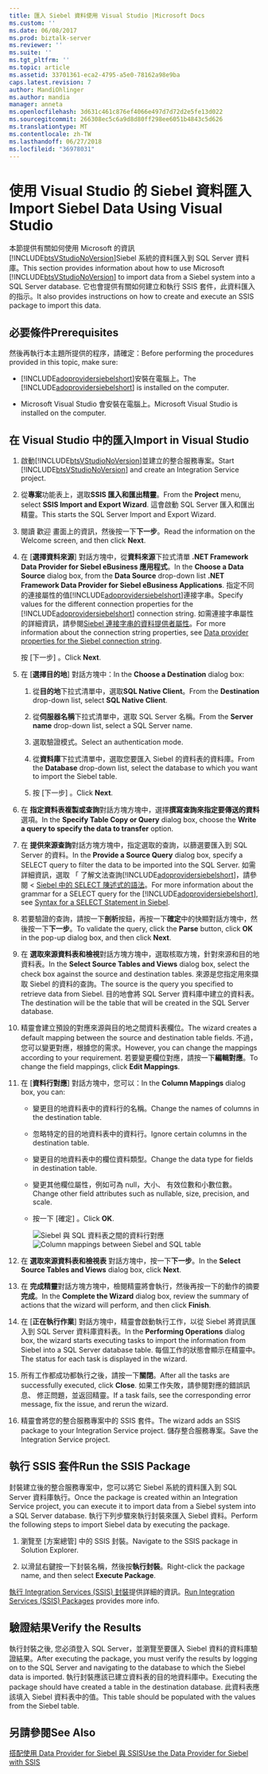 ```yaml
---
title: 匯入 Siebel 資料使用 Visual Studio |Microsoft Docs
ms.custom: ''
ms.date: 06/08/2017
ms.prod: biztalk-server
ms.reviewer: ''
ms.suite: ''
ms.tgt_pltfrm: ''
ms.topic: article
ms.assetid: 33701361-eca2-4795-a5e0-78162a98e9ba
caps.latest.revision: 7
author: MandiOhlinger
ms.author: mandia
manager: anneta
ms.openlocfilehash: 3d631c461c876ef4066e497d7d72d2e5fe13d022
ms.sourcegitcommit: 266308ec5c6a9d8d80ff298ee6051b4843c5d626
ms.translationtype: MT
ms.contentlocale: zh-TW
ms.lasthandoff: 06/27/2018
ms.locfileid: "36978031"
---
```

# <a name="import-siebel-data-using-visual-studio"></a><span data-ttu-id="8bc3e-102">使用 Visual Studio 的 Siebel 資料匯入</span><span class="sxs-lookup"><span data-stu-id="8bc3e-102">Import Siebel Data Using Visual Studio</span></span>
<span data-ttu-id="8bc3e-103">本節提供有關如何使用 Microsoft 的資訊[!INCLUDE[btsVStudioNoVersion](../../includes/btsvstudionoversion-md.md)]Siebel 系統的資料匯入到 SQL Server 資料庫。</span><span class="sxs-lookup"><span data-stu-id="8bc3e-103">This section provides information about how to use Microsoft [!INCLUDE[btsVStudioNoVersion](../../includes/btsvstudionoversion-md.md)] to import data from a Siebel system into a SQL Server database.</span></span> <span data-ttu-id="8bc3e-104">它也會提供有關如何建立和執行 SSIS 套件，此資料匯入的指示。</span><span class="sxs-lookup"><span data-stu-id="8bc3e-104">It also provides instructions on how to create and execute an SSIS package to import this data.</span></span>  
  
## <a name="prerequisites"></a><span data-ttu-id="8bc3e-105">必要條件</span><span class="sxs-lookup"><span data-stu-id="8bc3e-105">Prerequisites</span></span>  
 <span data-ttu-id="8bc3e-106">然後再執行本主題所提供的程序，請確定：</span><span class="sxs-lookup"><span data-stu-id="8bc3e-106">Before performing the procedures provided in this topic, make sure:</span></span>  
  
- <span data-ttu-id="8bc3e-107">[!INCLUDE[adoprovidersiebelshort](../../includes/adoprovidersiebelshort-md.md)]安裝在電腦上。</span><span class="sxs-lookup"><span data-stu-id="8bc3e-107">The [!INCLUDE[adoprovidersiebelshort](../../includes/adoprovidersiebelshort-md.md)] is installed on the computer.</span></span>  
  
- <span data-ttu-id="8bc3e-108">Microsoft Visual Studio 會安裝在電腦上。</span><span class="sxs-lookup"><span data-stu-id="8bc3e-108">Microsoft Visual Studio is installed on the computer.</span></span>  
  
## <a name="import-in-visual-studio"></a><span data-ttu-id="8bc3e-109">在 Visual Studio 中的匯入</span><span class="sxs-lookup"><span data-stu-id="8bc3e-109">Import in Visual Studio</span></span>  
 
1. <span data-ttu-id="8bc3e-110">啟動[!INCLUDE[btsVStudioNoVersion](../../includes/btsvstudionoversion-md.md)]並建立的整合服務專案。</span><span class="sxs-lookup"><span data-stu-id="8bc3e-110">Start [!INCLUDE[btsVStudioNoVersion](../../includes/btsvstudionoversion-md.md)] and create an Integration Service project.</span></span>  
  
2. <span data-ttu-id="8bc3e-111">從**專案**功能表上，選取**SSIS 匯入和匯出精靈**。</span><span class="sxs-lookup"><span data-stu-id="8bc3e-111">From the **Project** menu, select **SSIS Import and Export Wizard**.</span></span> <span data-ttu-id="8bc3e-112">這會啟動 SQL Server 匯入和匯出精靈。</span><span class="sxs-lookup"><span data-stu-id="8bc3e-112">This starts the SQL Server Import and Export Wizard.</span></span>  
  
3. <span data-ttu-id="8bc3e-113">閱讀 歡迎 畫面上的資訊，然後按一下**下一步**。</span><span class="sxs-lookup"><span data-stu-id="8bc3e-113">Read the information on the Welcome screen, and then click **Next**.</span></span>  
  
4. <span data-ttu-id="8bc3e-114">在 [**選擇資料來源**] 對話方塊中，從**資料來源**下拉式清單 **.NET Framework Data Provider for Siebel eBusiness 應用程式**。</span><span class="sxs-lookup"><span data-stu-id="8bc3e-114">In the **Choose a Data Source** dialog box, from the **Data Source** drop-down list **.NET Framework Data Provider for Siebel eBusiness Applications**.</span></span> <span data-ttu-id="8bc3e-115">指定不同的連接屬性的值[!INCLUDE[adoprovidersiebelshort](../../includes/adoprovidersiebelshort-md.md)]連接字串。</span><span class="sxs-lookup"><span data-stu-id="8bc3e-115">Specify values for the different connection properties for the [!INCLUDE[adoprovidersiebelshort](../../includes/adoprovidersiebelshort-md.md)] connection string.</span></span> <span data-ttu-id="8bc3e-116">如需連接字串屬性的詳細資訊，請參閱[Siebel 連接字串的資料提供者屬性](../../adapters-and-accelerators/adapter-siebel/data-provider-properties-for-the-siebel-connection-string.md)。</span><span class="sxs-lookup"><span data-stu-id="8bc3e-116">For more information about the connection string properties, see [Data provider properties for the Siebel connection string](../../adapters-and-accelerators/adapter-siebel/data-provider-properties-for-the-siebel-connection-string.md).</span></span>  
  
    <span data-ttu-id="8bc3e-117">按 [下一步] 。</span><span class="sxs-lookup"><span data-stu-id="8bc3e-117">Click **Next**.</span></span>  
  
5. <span data-ttu-id="8bc3e-118">在 [**選擇目的地**] 對話方塊中：</span><span class="sxs-lookup"><span data-stu-id="8bc3e-118">In the **Choose a Destination** dialog box:</span></span>  
  
   1.  <span data-ttu-id="8bc3e-119">從**目的地**下拉式清單中，選取**SQL Native Client**。</span><span class="sxs-lookup"><span data-stu-id="8bc3e-119">From the **Destination** drop-down list, select **SQL Native Client**.</span></span>  
  
   2.  <span data-ttu-id="8bc3e-120">從**伺服器名稱**下拉式清單中，選取 SQL Server 名稱。</span><span class="sxs-lookup"><span data-stu-id="8bc3e-120">From the **Server name** drop-down list, select a SQL Server name.</span></span>  
  
   3.  <span data-ttu-id="8bc3e-121">選取驗證模式。</span><span class="sxs-lookup"><span data-stu-id="8bc3e-121">Select an authentication mode.</span></span>  
  
   4.  <span data-ttu-id="8bc3e-122">從**資料庫**下拉式清單中，選取您要匯入 Siebel 的資料表的資料庫。</span><span class="sxs-lookup"><span data-stu-id="8bc3e-122">From the **Database** drop-down list, select the database to which you want to import the Siebel table.</span></span>  
  
   5.  <span data-ttu-id="8bc3e-123">按 [下一步] 。</span><span class="sxs-lookup"><span data-stu-id="8bc3e-123">Click **Next**.</span></span>  
  
6. <span data-ttu-id="8bc3e-124">在 **指定資料表複製或查詢**對話方塊方塊中，選擇**撰寫查詢來指定要傳送的資料**選項。</span><span class="sxs-lookup"><span data-stu-id="8bc3e-124">In the **Specify Table Copy or Query** dialog box, choose the **Write a query to specify the data to transfer** option.</span></span>  
  
7. <span data-ttu-id="8bc3e-125">在 **提供來源查詢**對話方塊方塊中，指定選取的查詢，以篩選要匯入到 SQL Server 的資料。</span><span class="sxs-lookup"><span data-stu-id="8bc3e-125">In the **Provide a Source Query** dialog box, specify a SELECT query to filter the data to be imported into the SQL Server.</span></span> <span data-ttu-id="8bc3e-126">如需詳細資訊，選取 「 了解文法查詢[!INCLUDE[adoprovidersiebelshort](../../includes/adoprovidersiebelshort-md.md)]，請參閱 < [Siebel 中的 SELECT 陳述式的語法](../../adapters-and-accelerators/adapter-siebel/syntax-for-a-select-statement-in-siebel.md)。</span><span class="sxs-lookup"><span data-stu-id="8bc3e-126">For more information about the grammar for a SELECT query for the [!INCLUDE[adoprovidersiebelshort](../../includes/adoprovidersiebelshort-md.md)], see [Syntax for a SELECT Statement in Siebel](../../adapters-and-accelerators/adapter-siebel/syntax-for-a-select-statement-in-siebel.md).</span></span>  
  
8. <span data-ttu-id="8bc3e-127">若要驗證的查詢，請按一下**剖析**按鈕，再按一下**確定**中的快顯對話方塊中，然後按一下**下一步**。</span><span class="sxs-lookup"><span data-stu-id="8bc3e-127">To validate the query, click the **Parse** button, click **OK** in the pop-up dialog box, and then click **Next**.</span></span>  
  
9. <span data-ttu-id="8bc3e-128">在 **選取來源資料表和檢視**對話方塊方塊中，選取核取方塊，針對來源和目的地資料表。</span><span class="sxs-lookup"><span data-stu-id="8bc3e-128">In the **Select Source Tables and Views** dialog box, select the check box against the source and destination tables.</span></span> <span data-ttu-id="8bc3e-129">來源是您指定用來擷取 Siebel 的資料的查詢。</span><span class="sxs-lookup"><span data-stu-id="8bc3e-129">The source is the query you specified to retrieve data from Siebel.</span></span> <span data-ttu-id="8bc3e-130">目的地會將 SQL Server 資料庫中建立的資料表。</span><span class="sxs-lookup"><span data-stu-id="8bc3e-130">The destination will be the table that will be created in the SQL Server database.</span></span>  
  
10. <span data-ttu-id="8bc3e-131">精靈會建立預設的對應來源與目的地之間資料表欄位。</span><span class="sxs-lookup"><span data-stu-id="8bc3e-131">The wizard creates a default mapping between the source and destination table fields.</span></span> <span data-ttu-id="8bc3e-132">不過，您可以變更對應，根據您的需求。</span><span class="sxs-lookup"><span data-stu-id="8bc3e-132">However, you can change the mappings according to your requirement.</span></span> <span data-ttu-id="8bc3e-133">若要變更欄位對應，請按一下**編輯對應**。</span><span class="sxs-lookup"><span data-stu-id="8bc3e-133">To change the field mappings, click **Edit Mappings**.</span></span>  
  
11. <span data-ttu-id="8bc3e-134">在 [**資料行對應**] 對話方塊中，您可以：</span><span class="sxs-lookup"><span data-stu-id="8bc3e-134">In the **Column Mappings** dialog box, you can:</span></span>  
  
    - <span data-ttu-id="8bc3e-135">變更目的地資料表中的資料行的名稱。</span><span class="sxs-lookup"><span data-stu-id="8bc3e-135">Change the names of columns in the destination table.</span></span>  
  
    - <span data-ttu-id="8bc3e-136">忽略特定的目的地資料表中的資料行。</span><span class="sxs-lookup"><span data-stu-id="8bc3e-136">Ignore certain columns in the destination table.</span></span>  
  
    - <span data-ttu-id="8bc3e-137">變更目的地資料表中的欄位資料類型。</span><span class="sxs-lookup"><span data-stu-id="8bc3e-137">Change the data type for fields in destination table.</span></span>  
  
    - <span data-ttu-id="8bc3e-138">變更其他欄位屬性，例如可為 null，大小、 有效位數和小數位數。</span><span class="sxs-lookup"><span data-stu-id="8bc3e-138">Change other field attributes such as nullable, size, precision, and scale.</span></span>  
  
    - <span data-ttu-id="8bc3e-139">按一下 [確定] 。</span><span class="sxs-lookup"><span data-stu-id="8bc3e-139">Click **OK**.</span></span>  
  
      <span data-ttu-id="8bc3e-140">![Siebel 與 SQL 資料表之間的資料行對應](../../adapters-and-accelerators/adapter-siebel/media/a3047801-3fa6-496b-91d8-3888dfbb0169.gif "a3047801-3fa6-496b-91d8-3888dfbb0169")</span><span class="sxs-lookup"><span data-stu-id="8bc3e-140">![Column mappings between Siebel and SQL table](../../adapters-and-accelerators/adapter-siebel/media/a3047801-3fa6-496b-91d8-3888dfbb0169.gif "a3047801-3fa6-496b-91d8-3888dfbb0169")</span></span>  
  
12. <span data-ttu-id="8bc3e-141">在 **選取來源資料表和檢視表** 對話方塊中，按一下**下一步**。</span><span class="sxs-lookup"><span data-stu-id="8bc3e-141">In the **Select Source Tables and Views** dialog box, click **Next**.</span></span>  
  
13. <span data-ttu-id="8bc3e-142">在 **完成精靈**對話方塊方塊中，檢閱精靈將會執行，然後再按一下的動作的摘要**完成**。</span><span class="sxs-lookup"><span data-stu-id="8bc3e-142">In the **Complete the Wizard** dialog box, review the summary of actions that the wizard will perform, and then click **Finish**.</span></span>  
  
14. <span data-ttu-id="8bc3e-143">在 [**正在執行作業**] 對話方塊中，精靈會啟動執行工作，以從 Siebel 將資訊匯入到 SQL Server 資料庫資料表。</span><span class="sxs-lookup"><span data-stu-id="8bc3e-143">In the **Performing Operations** dialog box, the wizard starts executing tasks to import the information from Siebel into a SQL Server database table.</span></span> <span data-ttu-id="8bc3e-144">每個工作的狀態會顯示在精靈中。</span><span class="sxs-lookup"><span data-stu-id="8bc3e-144">The status for each task is displayed in the wizard.</span></span>  
  
15. <span data-ttu-id="8bc3e-145">所有工作都成功都執行之後，請按一下**關閉**。</span><span class="sxs-lookup"><span data-stu-id="8bc3e-145">After all the tasks are successfully executed, click **Close**.</span></span> <span data-ttu-id="8bc3e-146">如果工作失敗，請參閱對應的錯誤訊息、 修正問題，並返回精靈。</span><span class="sxs-lookup"><span data-stu-id="8bc3e-146">If a task fails, see the corresponding error message, fix the issue, and rerun the wizard.</span></span>  
  
16. <span data-ttu-id="8bc3e-147">精靈會將您的整合服務專案中的 SSIS 套件。</span><span class="sxs-lookup"><span data-stu-id="8bc3e-147">The wizard adds an SSIS package to your Integration Service project.</span></span> <span data-ttu-id="8bc3e-148">儲存整合服務專案。</span><span class="sxs-lookup"><span data-stu-id="8bc3e-148">Save the Integration Service project.</span></span>  
  
## <a name="run-the-ssis-package"></a><span data-ttu-id="8bc3e-149">執行 SSIS 套件</span><span class="sxs-lookup"><span data-stu-id="8bc3e-149">Run the SSIS Package</span></span>  
 <span data-ttu-id="8bc3e-150">封裝建立後的整合服務專案中，您可以將它 Siebel 系統的資料匯入到 SQL Server 資料庫執行。</span><span class="sxs-lookup"><span data-stu-id="8bc3e-150">Once the package is created within an Integration Service project, you can execute it to import data from a Siebel system into a SQL Server database.</span></span> <span data-ttu-id="8bc3e-151">執行下列步驟來執行封裝來匯入 Siebel 資料。</span><span class="sxs-lookup"><span data-stu-id="8bc3e-151">Perform the following steps to import Siebel data by executing the package.</span></span>  
  
1.  <span data-ttu-id="8bc3e-152">瀏覽至 [方案總管] 中的 SSIS 封裝。</span><span class="sxs-lookup"><span data-stu-id="8bc3e-152">Navigate to the SSIS package in Solution Explorer.</span></span>  
  
2.  <span data-ttu-id="8bc3e-153">以滑鼠右鍵按一下封裝名稱，然後按**執行封裝**。</span><span class="sxs-lookup"><span data-stu-id="8bc3e-153">Right-click the package name, and then select **Execute Package**.</span></span>  
  
<span data-ttu-id="8bc3e-154">[執行 Integration Services (SSIS) 封裝](https://docs.microsoft.com/sql/integration-services/packages/run-integration-services-ssis-packages)提供詳細的資訊。</span><span class="sxs-lookup"><span data-stu-id="8bc3e-154">[Run Integration Services (SSIS) Packages](https://docs.microsoft.com/sql/integration-services/packages/run-integration-services-ssis-packages) provides more info.</span></span> 
  
## <a name="verify-the-results"></a><span data-ttu-id="8bc3e-155">驗證結果</span><span class="sxs-lookup"><span data-stu-id="8bc3e-155">Verify the Results</span></span>  
 <span data-ttu-id="8bc3e-156">執行封裝之後, 您必須登入 SQL Server，並瀏覽至要匯入 Siebel 資料的資料庫驗證結果。</span><span class="sxs-lookup"><span data-stu-id="8bc3e-156">After executing the package, you must verify the results by logging on to the SQL Server and navigating to the database to which the Siebel data is imported.</span></span> <span data-ttu-id="8bc3e-157">執行封裝應該已建立資料表的目的地資料庫中。</span><span class="sxs-lookup"><span data-stu-id="8bc3e-157">Executing the package should have created a table in the destination database.</span></span> <span data-ttu-id="8bc3e-158">此資料表應該填入 Siebel 資料表中的值。</span><span class="sxs-lookup"><span data-stu-id="8bc3e-158">This table should be populated with the values from the Siebel table.</span></span>  
  
## <a name="see-also"></a><span data-ttu-id="8bc3e-159">另請參閱</span><span class="sxs-lookup"><span data-stu-id="8bc3e-159">See Also</span></span>  
 [<span data-ttu-id="8bc3e-160">搭配使用 Data Provider for Siebel 與 SSIS</span><span class="sxs-lookup"><span data-stu-id="8bc3e-160">Use the Data Provider for Siebel with SSIS</span></span>](../../adapters-and-accelerators/adapter-siebel/use-the-data-provider-for-siebel-with-ssis.md)